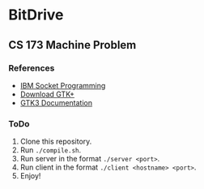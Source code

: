 # BitDrive
## CS 173 Machine Problem

### References
* [IBM Socket Programming](http://www-01.ibm.com/support/knowledgecenter/ssw_ibm_i_71/rzab6/rzab6.pdf)
* [Download GTK+](http://www.gtk.org/download/index.php)
* [GTK3 Documentation](https://developer.gnome.org/gtk3/stable/)

### ToDo
1. Clone this repository.
2. Run ```./compile.sh```.
3. Run server in the format ```./server <port>```.
4. Run client in the format ```./client <hostname> <port>```.
5. Enjoy!

